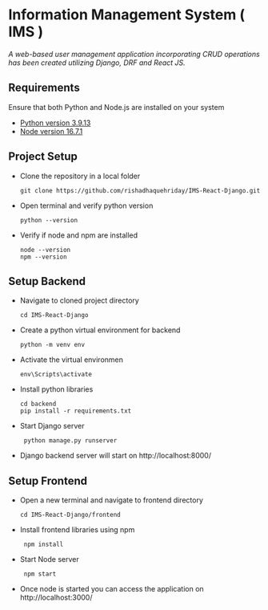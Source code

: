 # Information Management System ( IMS )
*A web-based user management application incorporating CRUD operations has been created utilizing Django, DRF and React JS.*
## Requirements
Ensure that both Python and Node.js are installed on your system
- [Python version 3.9.13](https://www.python.org/downloads/release/python-3913/)
- [Node version 16.7.1](https://nodejs.org/en/blog/release/v16.7.1/)

## Project Setup
- Clone the repository in a local folder  
 
    `git clone https://github.com/rishadhaquehriday/IMS-React-Django.git`
- Open terminal and verify python version  

    `python --version`
- Verify if node and npm are installed  

    `node --version`  
    `npm --version`
    
## Setup Backend
- Navigate to cloned project directory
  
  `cd IMS-React-Django`
  
- Create a python virtual environment for backend  

  `python -m venv env`
  
- Activate the virtual environmen
  
  `env\Scripts\activate`
  
- Install python libraries 

  `cd backend`  
  `pip install -r requirements.txt`
  
- Start Django server
  
  ` python manage.py runserver`
  
- Django backend server will start on http://localhost:8000/ 


## Setup Frontend
- Open a new terminal and navigate to frontend directory
  
  `cd IMS-React-Django/frontend`
  
- Install frontend libraries using npm  

  ` npm install`
  
- Start Node server
  
  ` npm start`
  
 - Once node is started you can access the application on http://localhost:3000/
  
  
